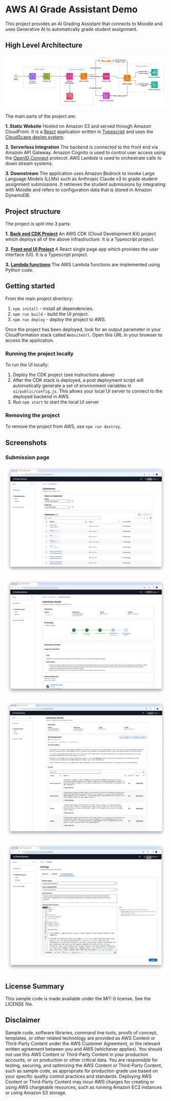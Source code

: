 # AWS AI Grade Assistant Demo

This project provides an AI Grading Assistant that connects to Moodle and uses Generative AI to automatically grade student assignment.

## High Level Architecture

![image info](./docs/architecture.png)

The main parts of the project are:

**1. Static Website**
Hosted on Amazon S3 and served through Amazon CloudFront. It is a [React](https://react.dev) application written in [Typescript](https://www.typescriptlang.org) and uses the [CloudScape design system](https://cloudscape.design).

**2. Serverless Integration**
The backend is connected to the front end via Amazon API Gateway. Amazon Cognito is used to control user access using the [OpenID Connect](https://openid.net/developers/how-connect-works/) protocol. AWS Lambda is used to orchestrate calls to down stream systems.

**3. Downstream**
The application uses Amazon Bedrock to invoke Large Language Models (LLMs) such as Anthropic Claude v3 to grade student assignment submissions. It retrieves the student submissions by integrating with Moodle and refers to configuration data that is stored in Amazon DynamoDB.

## Project structure

The project is split into 3 parts:

**1.** **[Back end CDK Project](/cdk)**
An AWS CDK (Cloud Development Kit) project which deploys all of the above infrastructure. It is a Typescript project.

**2.** **[Front end UI Project](/ui)**
A React single page app which provides the user interface (UI). It is a Typescript project.

**3.** **[Lambda functions](/lambda)**
The AWS Lambda functions are implemented using Python code.

## Getting started

From the main project directory:

1. ```npm install``` - install all dependencies.
2. ```npm run build``` - build the UI project.
3. ```npm run deploy``` - deploy the project to AWS.

Once the project has been deployed, look for an output parameter in your CloudFormation stack called ```WebsiteUrl```. Open this URL in your browser to access the application.

### Running the project locally

To run the UI locally: 

1. Deploy the CDK project (see instructions above)
2. After the CDK stack is deployed, a post deployment script will automatically generate a set of environment variables in `ui/public/config.js`. This allows your local UI server to connect to the deployed backend in AWS.
3. Run `npm start` to start the local UI server

### Removing the project

To remove the project from AWS, use ```npm run destroy```.

## Screenshots

### Submission page
![Submissions page](./docs/images/submissions.png)

![Grading in progress](./docs/images/grading.png)

![Good submission](./docs/images/good_submission.png)

![LLM settings](./docs/images/LLM_settings.png)

## License Summary

This sample code is made available under the MIT-0 license. See the LICENSE file.

## Disclaimer

Sample code, software libraries, command line tools, proofs of concept, templates, or other related technology are provided as AWS Content or Third-Party Content under the AWS Customer Agreement, or the relevant written agreement between you and AWS (whichever applies). You should not use this AWS Content or Third-Party Content in your production accounts, or on production or other critical data. You are responsible for testing, securing, and optimizing the AWS Content or Third-Party Content, such as sample code, as appropriate for production grade use based on your specific quality control practices and standards. Deploying AWS Content or Third-Party Content may incur AWS charges for creating or using AWS chargeable resources, such as running Amazon EC2 instances or using Amazon S3 storage.
